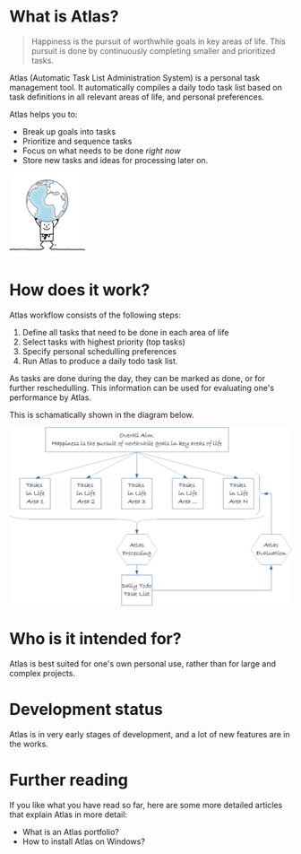 # What is Atlas?

> Happiness is the pursuit of worthwhile goals in key areas of life.
> This pursuit is done by continuously completing smaller and prioritized tasks.

Atlas (Automatic Task List Administration System) is a personal task management tool. It automatically compiles a daily todo task list based on task definitions in all relevant areas of life, and personal preferences.

Atlas helps you to:

* Break up goals into tasks
* Prioritize and sequence tasks
* Focus on what needs to be done _right now_
* Store new tasks and ideas for processing later on.
 
![docs/images/1375061_width_x_height_135x150.png](docs/images/1375061_width_x_height_135x150.png)

# How does it work?

Atlas workflow consists of the following steps:

1. Define all tasks that need to be done in each area of life
2. Select tasks with highest priority (top tasks) 
3. Specify personal schedulling preferences
4. Run Atlas to produce a daily todo task list.

As tasks are done during the day, they can be marked as done, or for further reschedulling. This information can be used for evaluating one's performance by Atlas.

This is schamatically shown in the diagram below.

![docs/images/flowchart.png](docs/images/flowchart.png)

# Who is it intended for?

Atlas is best suited for one's own personal use, rather than for large and complex projects.

# Development status

Atlas is in very early stages of development, and a lot of new features are in the works.

# Further reading

If you like what you have read so far, here are some more detailed articles that explain Atlas in more detail:

* What is an Atlas portfolio?
* How to install Atlas on Windows?
